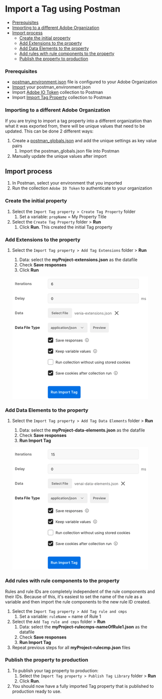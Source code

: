 # Import a Tag using Postman

<!-- START doctoc generated TOC please keep comment here to allow auto update -->
<!-- DON'T EDIT THIS SECTION, INSTEAD RE-RUN doctoc TO UPDATE -->

  - [Prerequisites](#prerequisites)
  - [Importing to a different Adobe Organization](#importing-to-a-different-adobe-organization)
- [Import process](#import-process)
  - [Create the initial property](#create-the-initial-property)
  - [Add Extensions to the property](#add-extensions-to-the-property)
  - [Add Data Elements to the property](#add-data-elements-to-the-property)
  - [Add rules with rule components to the property](#add-rules-with-rule-components-to-the-property)
  - [Publish the property to production](#publish-the-property-to-production)

<!-- END doctoc generated TOC please keep comment here to allow auto update -->

### Prerequisites

* [postman_environment.json](environment.md) file is configured to your Adobe Organization
* [Import](https://testfully.io/blog/import-from-postman/#import-postman-environments) your postman_environment.json
* Import [Adobe IO Token](../collections/Adobe%20IO%20Token.postman_collection.json) collection to Postman
* Import [Import Tag Property](../collections/Import%20Tag%20Property.postman_collection.json) collection to Postman

### Importing to a different Adobe Organization
If you are trying to import a tag property into a different organization than what it was exported from, there will be unique values that need to be updated. This can be done 2 different ways:
 1. Create a [postman_globals.json](globals.md) and add the unique settings as key value pairs
    1. Import the postman_globals.json file into Postman
 2. Manually update the unique values after import

## Import process

1. In Postman, select your environment that you imported
2. Run the collection `Adobe IO Token` to authenticate to your organization

### Create the initial property

1. Select the `Import Tag property > Create Tag Property` folder
   1. Set a variable: `propName` = My Property Title
2. Select the `Create Tag Property` folder > **Run**
   1. Click **Run**. This created the initial Tag property

### Add Extensions to the property

1. Select the `Import Tag property > Add Tag Extensions` folder > **Run**
   1. Data: select the **myProject-extensions.json** as the datafile
   2. Check **Save responses**
   3. Click **Run**

   ![image-20220208173143345](links/importTagCollection/image-20220208173143345.png)

### Add Data Elements to the property

1. Select the `Import Tag property > Add Tag Data Elements` folder > **Run**
   1. Data: select the **myProject-data-elements.json** as the datafile
   2. Check **Save responses**
   3. **Run Import Tag**

   ![image-20220208173242300](links/importTagCollection/image-20220208173242300.png)

### Add rules with rule components to the property

Rules and rule IDs are completely independent of the rule components and their IDs. Because of this, it's easiest to set the name of the rule as a variable and then import the rule components to the new rule ID created.

1. Select the `Import Tag property > Add Tag rule and cmps` 
   1. Set a variable: `ruleName` = name of Rule 1
2. Select the `Add Tag rule and cmps` folder > **Run**
   1. Data: select the **myProject-rulecmps-nameOfRule1.json** as the datafile
   2. Check **Save responses**
   3. **Run Import Tag**
3. Repeat previous steps for all **myProject-rulecmp.json** files

### Publish the property to production

1. To publish your tag property to production:
   1. Select the `Import Tag property > Publish Tag Library` folder > **Run**
   2. Click **Run**.
2. You should now have a fully imported Tag property that is published to production ready to use.